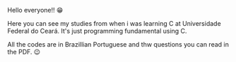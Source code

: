 Hello everyone!! 😁

Here you can see my studies from when i was learning C at Universidade Federal do Ceará. 
It's just programming fundamental using C. 

All the codes are in Brazillian Portuguese and thw questions you can read in the PDF. 😉 